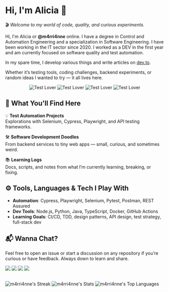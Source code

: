 
# Hi, I'm Alicia 👻

🎬 *Welcome to my world of code, quality, and curious experiments.*

Hi, I'm Alicia or **@m4rri4nne** online. I have a degree in Control and Automation Engineering and a specialization in Software Engineering. I have been working in the IT sector since 2020. I worked as a DEV in the first year and am currently focused on software quality and test automation.

In my spare time, I develop various things and write articles on [dev.to](https://dev.to/m4rri4nne).

Whether it’s testing tools, coding challenges, backend experiments, or random ideas I wanted to try — it all lives here.

<div align="center">
  <img src="https://img.shields.io/badge/Test%20Lover-%F0%9F%A4%96-green" alt="Test Lover" />
  <img src="https://img.shields.io/badge/Bug%20Squasher-%F0%9F%90%9E-red" alt="Test Lover" />
  <img src="https://img.shields.io/badge/Learning--In--Progress-%F0%9F%93%9A-yellow" alt="Test Lover" />
  <img src="https://img.shields.io/badge/Automation-%E2%9C%85-blue" alt="Test Lover" />
</div>

## 🧰 What You'll Find Here

💡 **Test Automation Projects**  
Explorations with Selenium, Cypress, Playwright, and API testing frameworks.

🛠️ **Software Development Doodles**  
From backend services to tiny web apps — small, curious, and sometimes weird.

📚 **Learning Logs**  
Docs, scripts, and notes from what I’m currently learning, breaking, or fixing.



## ⚙️ Tools, Languages & Tech I Play With

- **Automation**: Cypress, Playwright, Selenium, Pytest, Postman, REST Assured
- **Dev Tools**: Node.js, Python, Java, TypeScript, Docker, GitHub Actions
- **Learning Goals**: CI/CD, TDD, design patterns, API design, test strategy, full-stack dev

## 📬 Wanna Chat?

Feel free to open an issue or start a discussion on any repository if you’re curious or have feedback. Always down to learn and share.


[![](https://img.shields.io/badge/-0A0A0A?style=for-the-badge&logo=x&logoColor=white)](https://x.com/m4rri4nne)
[![](https://img.shields.io/badge/BlueSky-1DA1F2?style=for-the-badge&logo=bluesky&logoColor=white)](https://bsky.app/profile/m4rri4nne.bsky.social)
[![](https://img.shields.io/badge/LinkedIn-0077B5?style=for-the-badge&logo=linkedin&logoColor=white)](https://www.linkedin.com/in/alicia-gonçalves-paula/)
[![](https://img.shields.io/badge/dev.to-0A0A0A?style=for-the-badge&logo=dev.to&logoColor=white)](https://dev.to/m4rri4nne)


## 

![m4rri4nne's Streak](https://github-readme-streak-stats.herokuapp.com/?user=m4rri4nne&theme=nightowl&hide_border=true&layout=compact)
![m4rri4nne's Stats](https://github-readme-stats.vercel.app/api?username=m4rri4nne&theme=nightowl&show_icons=true&hide_border=true&count_private=true&layout=compact)
![m4rri4nne's Top Languages](https://github-readme-stats.vercel.app/api/top-langs/?username=m4rri4nne&theme=nightowl&show_icons=true&hide_border=true&layout=compact)







